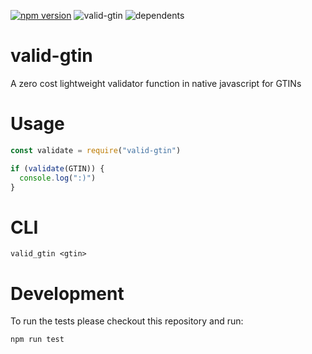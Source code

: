 [![npm version](https://badge.fury.io/js/valid-gtin.svg)](https://badge.fury.io/js/valid-gtin)
![valid-gtin](https://badgen.net/bundlephobia/minzip/valid-gtin@latest)
![dependents](https://badgen.net/npm/dependents/valid-gtin)

# valid-gtin
A zero cost lightweight validator function in native javascript for GTINs

# Usage
```javascript
const validate = require("valid-gtin")

if (validate(GTIN)) {
  console.log(":)")
}
```

# CLI
`valid_gtin <gtin>`

# Development

To run the tests please checkout this repository and run:

`npm run test`
